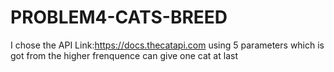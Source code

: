 # PROBLEM4-CATS-BREED
I chose the API Link:https://docs.thecatapi.com
using 5 parameters which is got from the higher frenquence can give one cat at last
